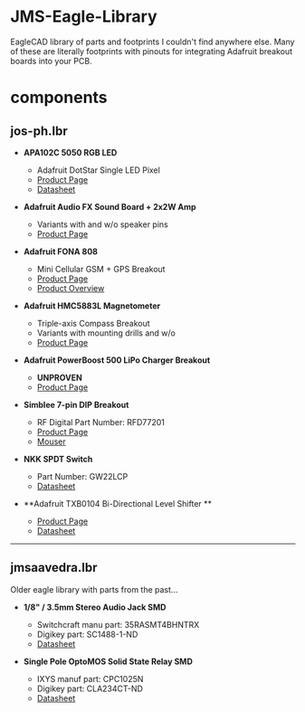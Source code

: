 JMS-Eagle-Library
=================

EagleCAD library of parts and footprints I couldn't find anywhere else. Many of these are literally footprints with pinouts for integrating Adafruit breakout boards into your PCB.

# components #

## jos-ph.lbr ##

+ **APA102C 5050 RGB LED**
  + Adafruit DotStar Single LED Pixel
  + [Product Page](https://www.adafruit.com/products/2343)
  + [Datasheet](https://cdn-shop.adafruit.com/product-files/2343/APA102C.pdf)

+ **Adafruit Audio FX Sound Board + 2x2W Amp**
  + Variants with and w/o speaker pins
  + [Product Page](https://www.adafruit.com/products/2210)

+ **Adafruit FONA 808**
  + Mini Cellular GSM + GPS Breakout
  + [Product Page](https://www.adafruit.com/product/2542)
  + [Product Overview](https://learn.adafruit.com/adafruit-fona-808-cellular-plus-gps-breakout/overview)

+ **Adafruit HMC5883L Magnetometer**
  + Triple-axis Compass Breakout
  + Variants with mounting drills and w/o
  + [Product Page](https://www.adafruit.com/products/1746)

+ **Adafruit PowerBoost 500 LiPo Charger Breakout**
  + __UNPROVEN__
  + [Product Page](https://www.adafruit.com/products/1944)

+ **Simblee 7-pin DIP Breakout**
  + RF Digital Part Number: RFD77201
  + [Product Page](https://www.simblee.com)
  + [Mouser](http://www.mouser.com/ProductDetail/RF-Digital-Wireless/RFD77201)

+ **NKK SPDT Switch**
  + Part Number: GW22LCP
  + [Datasheet](http://www.nkkswitches.com/pdf/GW.pdf)

+ **Adafruit TXB0104 Bi-Directional Level Shifter **
  + [Product Page](https://www.adafruit.com/products/1875)
  + [Datasheet](https://cdn-shop.adafruit.com/datasheets/txb0104.pdf)


---
## jmsaavedra.lbr ##

Older eagle library with parts from the past...

+ **1/8" / 3.5mm Stereo Audio Jack SMD**
  + Switchcraft manu part: 35RASMT4BHNTRX
  + Digikey part: SC1488-1-ND
  + [Datasheet](http://www.switchcraft.com/Drawings/35rasmt4bhntrx_cd.pdf)

+ **Single Pole OptoMOS Solid State Relay SMD**
  + IXYS manuf part: CPC1025N
  + Digikey part: CLA234CT-ND
  + [Datasheet](http://www.clare.com/home/pdfs.nsf/www/CPC1025N.pdf/$file/CPC1025N.pdf)